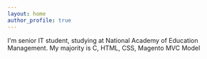 ```yaml
---
layout: home
author_profile: true
---
```

I'm senior IT student, studying at National Academy of Education Management. My majority is C, HTML, CSS, Magento MVC Model

